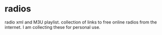# radios
radio xml and M3U playlist.
collection of links to free online radios from the internet.
I am collecting these for personal use.
